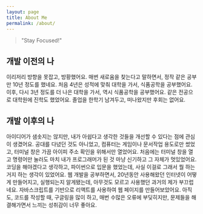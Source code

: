 ```yaml
---
layout: page
title: About Me
permalink: /about/
---
```


> "Stay Focused!"

## 개발 이전의 나
이리저리 방향을 못잡고, 방황했어요.
매번 새로움을 찾는다고 말하면서, 정작 같은 공부만 10년 정도를 했네요.
처음 4년은 성적에 맞춰 대학을 가서, 식품공학을 공부했어요.
이후, 다시 3년 정도를 더 나은 대학을 가서, 역시 식품공학을 공부했어요.
같은 전공으로 대학원에 진학도 했었어요.
졸업을 한학기 남겨두고, 떠나왔지만 후회는 없어요.

## 개발 이후의 나
아이디어가 샘솟지는 않지만, 내가 아쉽다고 생각한 것들을 개선할 수 있다는 점에 관심이 생겼어요.
공대를 다녔던 것도 아니었고, 컴퓨터는 게임이나 문서작업 용도로만 썼었고, 터미널 창은 가끔 아이피 주소 확인을 위해서만 열었어요.
처음에는 터미널 창을 열고 명령어만 눌러도 마치 내가 프로그래머가 된 것 마냥 신기하고 그 자체가 멋있었어요.
코딩을 해야겠다고 생각하고, 파이썬으로 입문을 했었는데, 사실 이걸로 그래서 뭘 하는 거지 하는 생각이 있었어요.
웹 개발을 공부하면서, 20년동안 사용해왔던 인터넷이 어떻게 만들어지고, 실행되는지 알게됐는데, 아무것도 모르고 사용했던 과거의 제가 부끄럽네요.
자바스크립트를 기반으로 리액트를 사용하여 웹 페이지를 만들어보았어요.
아직도, 코드를 작성할 때, 구글링을 많이 하고, 매번 수많은 오류에 부딪히지만, 문제들을 해결해가면서 느끼는 성취감이 너무 좋아요.
